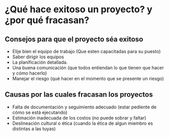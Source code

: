 # ¿Qué hace exitoso un proyecto? y ¿por qué fracasan?
## Consejos para que el proyecto séa exitoso
- Elije bien el equipo de trabajo (Que esten capacitadas para su puesto)
- Saber dirigir los equipos
- La planificación detallada.
- Una buena comunicación (que todos entiendan lo que tienen que hacer y cómo hacerlo)
- Manejar el riesgo (qué hacer en el momento que se presente un riesgo)
## Causas por las cuales fracasan los proyectos
- Falta de documentación y seguimiento adecuado (estar pediente de cómo se está ejecutando)
- Estimación inadecuada de los costos (no puede sobrar y faltar)
- Deslineación cultural o ética (cuando la ética de algun miembro es distintas a las tuyas)

